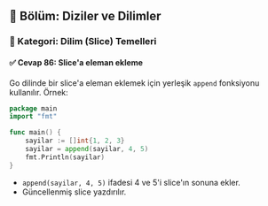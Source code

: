 ## 📘 Bölüm: Diziler ve Dilimler  
### 🔹 Kategori: Dilim (Slice) Temelleri  
#### ✅ Cevap 86: Slice'a eleman ekleme

Go dilinde bir slice'a eleman eklemek için yerleşik `append` fonksiyonu kullanılır. Örnek:

```go
package main
import "fmt"

func main() {
    sayilar := []int{1, 2, 3}
    sayilar = append(sayilar, 4, 5)
    fmt.Println(sayilar)
}
```

- `append(sayilar, 4, 5)` ifadesi 4 ve 5'i slice'ın sonuna ekler.
- Güncellenmiş slice yazdırılır.
